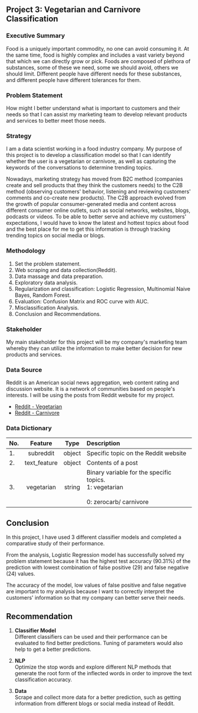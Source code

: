 ## Project 3: Vegetarian and Carnivore Classification

### Executive Summary
Food is a uniquely important commodity, no one can avoid consuming it. At the same time, food is highly complex and includes a vast variety beyond that which we can directly grow or pick. Foods are composed of plethora of substances, some of these we need, some we should avoid, others we should limit. Different people have different needs for these substances, and different people have different tolerances for them.

### Problem Statement
How might I better understand what is important to customers and their needs so that I can assist my marketing team to develop relevant products and services to better meet those needs.

### Strategy
I am a data scientist working in a food industry company. My purpose of this project is to develop a classification model so that I can identify whether the user is a vegetarian or carnivore, as well as capturing the keywords of the conversations to determine trending topics.

Nowadays, marketing strategy has moved from B2C method (companies create and sell products that they think the customers needs) to the C2B method (observing customers' behavior, listening and reviewing customers' comments and co-create new products). The C2B approach evolved from the growth of popular consumer-generated media and content across different consumer online outlets, such as social networks, websites, blogs, podcasts or videos. To be able to better serve and achieve my customers' expectations, I would have to know the latest and hottest topics about food and the best place for me to get this information is through tracking trending topics on social media or blogs.

### Methodology
1. Set the problem statement.
2. Web scraping and data collection(Reddit).
3. Data massage and data preparation.
4. Exploratory data analysis.
5. Regularization and classification: Logistic Regression, Multinomial Naive Bayes, Random Forest.
6. Evaluation: Confusion Matrix and ROC curve with AUC.
7. Misclassification Analysis.
8. Conclusion and Recommendations.

### Stakeholder
My main stakeholder for this project will be my company's marketing team whereby they can utilize the information to make better decision for new products and services.

### Data Source
Reddit is an American social news aggregation, web content rating and discussion website. It is a network of communities based on people's interests. I will be using the posts from Reddit website for my project.

- [Reddit - Vegetarian](https://www.reddit.com/r/vegetarian/)
- [Reddit - Carnivore](https://www.reddit.com/r/zerocarb)

### Data Dictionary

|No.| Feature| Type | Description|
|:--|:---:|:--:|:---|
|1.| subreddit| object| Specific topic on the Reddit website|
|2.| text_feature| object| Contents of a post|
|3.| vegetarian| string| Binary variable for the specific topics. <br> 1: vegetarian </br> <br> 0: zerocarb/ carnivore </br>|

## Conclusion

In this project, I have used 3 different classifier models and completed a comparative study of their performance. 

From the analysis, Logistic Regression model has successfully solved my problem statement because it has the highest test accuracy (90.31%) of the prediction with lowest combination of false positive (29) and false negative (24) values. 

The accuracy of the model, low values of false positive and false negative are important to my analysis because I want to correctly interpret the customers' information so that my company can better serve their needs.

## Recommendation
1. __Classifier Model__ <br> Different classifiers can be used and their performance can be evaluated to find better predictions. Tuning of parameters would also help to get a better predictions. </br>


2. __NLP__ <br>Optimize the stop words and explore different NLP methods that generate the root form of the inflected words in order to improve the text classification accuracy. </br>


3. __Data__ <br>Scrape and collect more data for a better prediction, such as getting information from different blogs or social media instead of Reddit. </br>